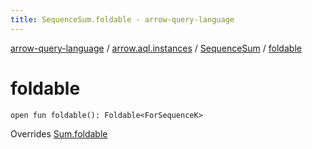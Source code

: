 ```yaml
---
title: SequenceSum.foldable - arrow-query-language
---
```


[arrow-query-language](../../index.html) / [arrow.aql.instances](../index.html) / [SequenceSum](index.html) / [foldable](./foldable.html)

# foldable

`open fun foldable(): Foldable<ForSequenceK>`

Overrides [Sum.foldable](../../arrow.aql/-sum/foldable.html)


